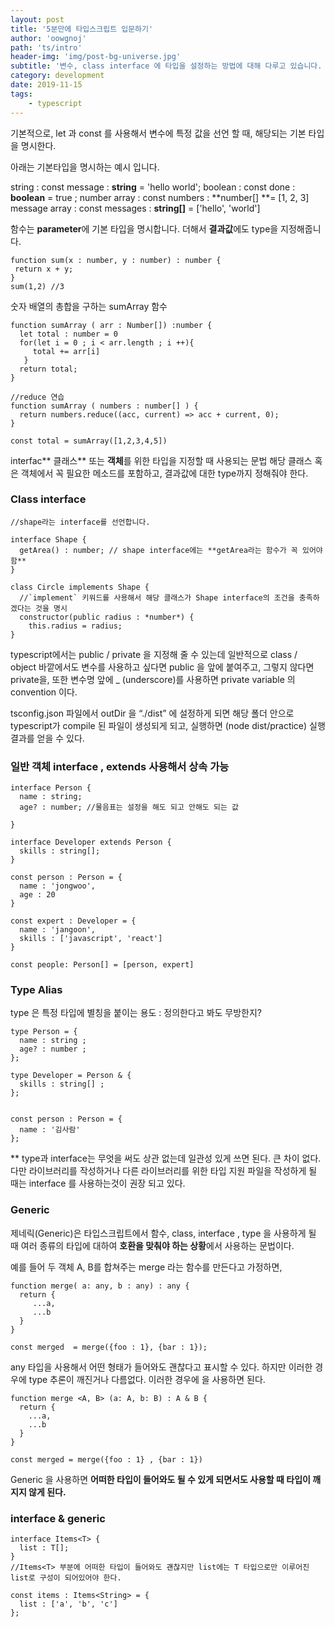 ```yaml
---
layout: post
title: '5분만에 타입스크립트 입문하기'
author: 'oowgnoj'
path: 'ts/intro'
header-img: 'img/post-bg-universe.jpg'
subtitle: '변수, class interface 에 타입을 설정하는 방법에 대해 다루고 있습니다. 생소할 수 있는 Generic에 대한 소개도 포함합니다.'
category: development
date: 2019-11-15
tags:
    - typescript
---
```


기본적으로, let 과 const 를 사용해서 변수에 특정 값을 선언 할 때, 해당되는 기본 타입을 명시한다.

아래는 기본타입을 명시하는 예시 입니다.

string : const message : **string** = 'hello world';
boolean : const done : **boolean** = true ;
number array : const numbers : **number[] **= [1, 2, 3]
message array : const messages : **string[]** = ['hello', 'world']

함수는 **parameter**에 기본 타입을 명시합니다. 더해서 **결과값**에도 type을 지정해줍니다.

    function sum(x : number, y : number) : number {
     return x + y;
    }
    sum(1,2) //3

숫자 배열의 총합을 구하는 sumArray 함수

    function sumArray ( arr : Number[]) :number {
      let total : number = 0
      for(let i = 0 ; i < arr.length ; i ++){
         total += arr[i]
       }
      return total;
    }

    //reduce 연습
    function sumArray ( numbers : number[] ) {
      return numbers.reduce((acc, current) => acc + current, 0);
    }

    const total = sumArray([1,2,3,4,5])

interfac** 클래스** 또는 **객체**를 위한 타입을 지정할 때 사용되는 문법
해당 클래스 혹은 객체에서 꼭 필요한 메소드를 포함하고, 결과값에 대한 type까지 정해줘야 한다.

### Class interface

    //shape라는 interface를 선언합니다.

    interface Shape {
      getArea() : number; // shape interface에는 **getArea라는 함수가 꼭 있어야함**
    }

    class Circle implements Shape {
      //`implement` 키워드를 사용해서 해당 클래스가 Shape interface의 조건을 충족하겠다는 것을 명시
      constructor(public radius : *number*) {
        this.radius = radius;
    }

typescript에서는 public / private 을 지정해 줄 수 있는데 일반적으로 class / object 바깥에서도 변수를 사용하고 싶다면 public 을 앞에 붙여주고, 그렇지 않다면 private을, 또한 변수명 앞에 \_ (underscore)를 사용하면 private variable 의 convention 이다.

tsconfig.json 파일에서 outDir 을 “./dist” 에 설정하게 되면 해당 폴더 안으로 typescript가 compile 된 파일이 생성되게 되고, 실행하면 (node dist/practice) 실행 결과를 얻을 수 있다.

### 일반 객체 interface , extends 사용해서 상속 가능

    interface Person {
      name : string;
      age? : number; //물음표는 설정을 해도 되고 안해도 되는 값

    }

    interface Developer extends Person {
      skills : string[];
    }

    const person : Person = {
      name : 'jongwoo',
      age : 20
    }

    const expert : Developer = {
      name : 'jangoon',
      skills : ['javascript', 'react']
    }

    const people: Person[] = [person, expert]

### Type Alias

type 은 특정 타입에 별칭을 붙이는 용도 : 정의한다고 봐도 무방한지?

    type Person = {
      name : string ;
      age? : number ;
    };

    type Developer = Person & {
      skills : string[] ;
    };


    const person : Person = {
      name : '김사람'
    };

\*\* type과 interface는 무엇을 써도 상관 없는데 일관성 있게 쓰면 된다. 큰 차이 없다. 다만 라이브러리를 작성하거나 다른 라이브러리를 위한 타입 지원 파일을 작성하게 될 때는 interface 를 사용하는것이 권장 되고 있다.

### Generic

제네릭(Generic)은 타입스크립트에서 함수, class, interface , type 을 사용하게 될 때 여러 종류의 타입에 대하여 **호환을 맞춰야 하는 상황**에서 사용하는 문법이다.

예를 들어 두 객체 A, B를 합쳐주는 merge 라는 함수를 만든다고 가정하면,

    function merge( a: any, b : any) : any {
      return {
         ...a,
         ...b
      }
    }

    const merged  = merge({foo : 1}, {bar : 1});

any 타입을 사용해서 어떤 형태가 들어와도 괜찮다고 표시할 수 있다. 하지만 이러한 경우에 type 추론이 깨진거나 다름없다. 이러한 경우에 <generic> 을 사용하면 된다.

    function merge <A, B> (a: A, b: B) : A & B {
      return {
        ...a,
        ...b
      }
    }

    const merged = merge({foo : 1} , {bar : 1})

Generic 을 사용하면 **어떠한 타입이 들어와도 될 수 있게 되면서도 사용할 때 타입이 깨지지 않게 된다.**

### interface & generic

    interface Items<T> {
      list : T[];
    }
    //Items<T> 부분에 어떠한 타입이 들어와도 괜찮지만 list에는 T 타입으로만 이루어진 list로 구성이 되어있어야 한다.

    const items : Items<String> = {
      list : ['a', 'b', 'c']
    };
